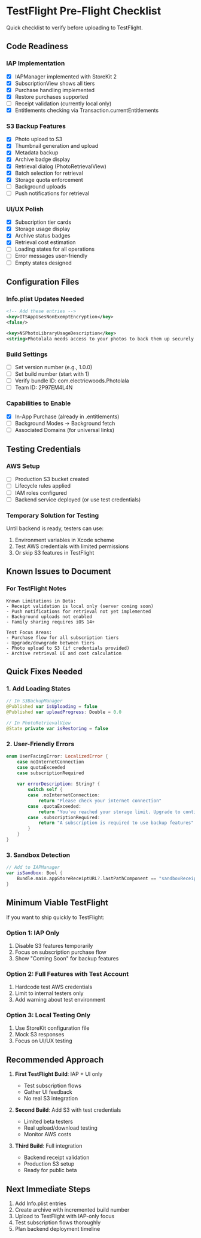 # TestFlight Pre-Flight Checklist

Quick checklist to verify before uploading to TestFlight.

## Code Readiness

### IAP Implementation
- [x] IAPManager implemented with StoreKit 2
- [x] SubscriptionView shows all tiers
- [x] Purchase handling implemented
- [x] Restore purchases supported
- [ ] Receipt validation (currently local only)
- [x] Entitlements checking via Transaction.currentEntitlements

### S3 Backup Features
- [x] Photo upload to S3
- [x] Thumbnail generation and upload
- [x] Metadata backup
- [x] Archive badge display
- [x] Retrieval dialog (PhotoRetrievalView)
- [x] Batch selection for retrieval
- [x] Storage quota enforcement
- [ ] Background uploads
- [ ] Push notifications for retrieval

### UI/UX Polish
- [x] Subscription tier cards
- [x] Storage usage display
- [x] Archive status badges
- [x] Retrieval cost estimation
- [ ] Loading states for all operations
- [ ] Error messages user-friendly
- [ ] Empty states designed

## Configuration Files

### Info.plist Updates Needed
```xml
<!-- Add these entries -->
<key>ITSAppUsesNonExemptEncryption</key>
<false/>

<key>NSPhotoLibraryUsageDescription</key>
<string>Photolala needs access to your photos to back them up securely.</string>
```

### Build Settings
- [ ] Set version number (e.g., 1.0.0)
- [ ] Set build number (start with 1)
- [ ] Verify bundle ID: com.electricwoods.Photolala
- [ ] Team ID: 2P97EM4L4N

### Capabilities to Enable
- [x] In-App Purchase (already in .entitlements)
- [ ] Background Modes → Background fetch
- [ ] Associated Domains (for universal links)

## Testing Credentials

### AWS Setup
- [ ] Production S3 bucket created
- [ ] Lifecycle rules applied
- [ ] IAM roles configured
- [ ] Backend service deployed (or use test credentials)

### Temporary Solution for Testing
Until backend is ready, testers can use:
1. Environment variables in Xcode scheme
2. Test AWS credentials with limited permissions
3. Or skip S3 features in TestFlight

## Known Issues to Document

### For TestFlight Notes
```
Known Limitations in Beta:
- Receipt validation is local only (server coming soon)
- Push notifications for retrieval not yet implemented  
- Background uploads not enabled
- Family sharing requires iOS 14+

Test Focus Areas:
- Purchase flow for all subscription tiers
- Upgrade/downgrade between tiers
- Photo upload to S3 (if credentials provided)
- Archive retrieval UI and cost calculation
```

## Quick Fixes Needed

### 1. Add Loading States
```swift
// In S3BackupManager
@Published var isUploading = false
@Published var uploadProgress: Double = 0.0

// In PhotoRetrievalView  
@State private var isRestoring = false
```

### 2. User-Friendly Errors
```swift
enum UserFacingError: LocalizedError {
    case noInternetConnection
    case quotaExceeded
    case subscriptionRequired
    
    var errorDescription: String? {
        switch self {
        case .noInternetConnection:
            return "Please check your internet connection"
        case .quotaExceeded:
            return "You've reached your storage limit. Upgrade to continue backing up photos."
        case .subscriptionRequired:
            return "A subscription is required to use backup features"
        }
    }
}
```

### 3. Sandbox Detection
```swift
// Add to IAPManager
var isSandbox: Bool {
    Bundle.main.appStoreReceiptURL?.lastPathComponent == "sandboxReceipt"
}
```

## Minimum Viable TestFlight

If you want to ship quickly to TestFlight:

### Option 1: IAP Only
1. Disable S3 features temporarily
2. Focus on subscription purchase flow
3. Show "Coming Soon" for backup features

### Option 2: Full Features with Test Account
1. Hardcode test AWS credentials
2. Limit to internal testers only
3. Add warning about test environment

### Option 3: Local Testing Only
1. Use StoreKit configuration file
2. Mock S3 responses
3. Focus on UI/UX testing

## Recommended Approach

1. **First TestFlight Build**: IAP + UI only
   - Test subscription flows
   - Gather UI feedback
   - No real S3 integration

2. **Second Build**: Add S3 with test credentials
   - Limited beta testers
   - Real upload/download testing
   - Monitor AWS costs

3. **Third Build**: Full integration
   - Backend receipt validation
   - Production S3 setup
   - Ready for public beta

## Next Immediate Steps

1. Add Info.plist entries
2. Create archive with incremented build number
3. Upload to TestFlight with IAP-only focus
4. Test subscription flows thoroughly
5. Plan backend deployment timeline